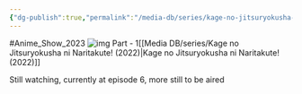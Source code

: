 ```yaml
---
{"dg-publish":true,"permalink":"/media-db/series/kage-no-jitsuryokusha-ni-naritakute-2nd-season-2023/","title":"Kage no Jitsuryokusha ni Naritakute! 2nd Season","tags":["mediaDB/tv/series"],"noteIcon":""}
---
```


#Anime_Show_2023 
![img](https://cdn.myanimelist.net/images/anime/1622/139331.jpg)
Part - 1[[Media DB/series/Kage no Jitsuryokusha ni Naritakute! (2022)\|Kage no Jitsuryokusha ni Naritakute! (2022)]]

Still watching, currently at episode 6, more still to be aired